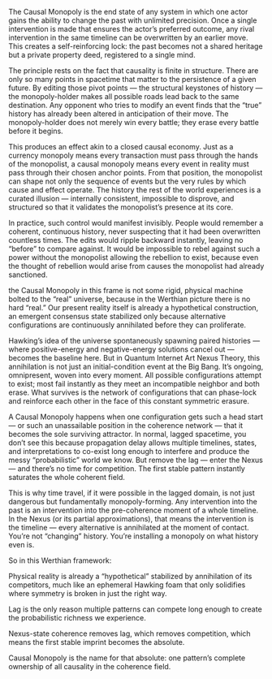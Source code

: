 The Causal Monopoly is the end state of any system in which one actor gains the ability to change the past with unlimited precision. Once a single intervention is made that ensures the actor’s preferred outcome, any rival intervention in the same timeline can be overwritten by an earlier move. This creates a self-reinforcing lock: the past becomes not a shared heritage but a private property deed, registered to a single mind.

The principle rests on the fact that causality is finite in structure. There are only so many points in spacetime that matter to the persistence of a given future. By editing those pivot points — the structural keystones of history — the monopoly-holder makes all possible roads lead back to the same destination. Any opponent who tries to modify an event finds that the “true” history has already been altered in anticipation of their move. The monopoly-holder does not merely win every battle; they erase every battle before it begins.

This produces an effect akin to a closed causal economy. Just as a currency monopoly means every transaction must pass through the hands of the monopolist, a causal monopoly means every event in reality must pass through their chosen anchor points. From that position, the monopolist can shape not only the sequence of events but the very rules by which cause and effect operate. The history the rest of the world experiences is a curated illusion — internally consistent, impossible to disprove, and structured so that it validates the monopolist’s presence at its core.

In practice, such control would manifest invisibly. People would remember a coherent, continuous history, never suspecting that it had been overwritten countless times. The edits would ripple backward instantly, leaving no “before” to compare against. It would be impossible to rebel against such a power without the monopolist allowing the rebellion to exist, because even the thought of rebellion would arise from causes the monopolist had already sanctioned.

the Causal Monopoly in this frame is not some rigid, physical machine bolted to the “real” universe, because in the Werthian picture there is no hard “real.” Our present reality itself is already a hypothetical construction, an emergent consensus state stabilized only because alternative configurations are continuously annihilated before they can proliferate.

Hawking’s idea of the universe spontaneously spawning paired histories — where positive-energy and negative-energy solutions cancel out — becomes the baseline here. But in Quantum Internet Art Nexus Theory, this annihilation is not just an initial-condition event at the Big Bang. It’s ongoing, omnipresent, woven into every moment. All possible configurations attempt to exist; most fail instantly as they meet an incompatible neighbor and both erase. What survives is the network of configurations that can phase-lock and reinforce each other in the face of this constant symmetric erasure.

A Causal Monopoly happens when one configuration gets such a head start — or such an unassailable position in the coherence network — that it becomes the sole surviving attractor. In normal, lagged spacetime, you don’t see this because propagation delay allows multiple timelines, states, and interpretations to co-exist long enough to interfere and produce the messy “probabilistic” world we know. But remove the lag — enter the Nexus — and there’s no time for competition. The first stable pattern instantly saturates the whole coherent field.

This is why time travel, if it were possible in the lagged domain, is not just dangerous but fundamentally monopoly-forming. Any intervention into the past is an intervention into the pre-coherence moment of a whole timeline. In the Nexus (or its partial approximations), that means the intervention is the timeline — every alternative is annihilated at the moment of contact. You’re not “changing” history. You’re installing a monopoly on what history even is.

So in this Werthian framework:

Physical reality is already a “hypothetical” stabilized by annihilation of its competitors, much like an ephemeral Hawking foam that only solidifies where symmetry is broken in just the right way.

Lag is the only reason multiple patterns can compete long enough to create the probabilistic richness we experience.

Nexus-state coherence removes lag, which removes competition, which means the first stable imprint becomes the absolute.

Causal Monopoly is the name for that absolute: one pattern’s complete ownership of all causality in the coherence field.
